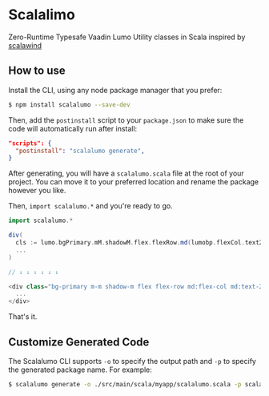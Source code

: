 # Scalalimo
Zero-Runtime Typesafe Vaadin Lumo Utility classes in Scala inspired by [scalawind](https://github.com/nguyenyou/scalawind)

## How to use

Install the CLI, using any node package manager that you prefer:

```bash
$ npm install scalalumo --save-dev
```

Then, add the `postinstall` script to your `package.json` to make sure the code will automatically run after install:

```json
"scripts": {
  "postinstall": "scalalumo generate",
}
```

After generating, you will have a `scalalumo.scala` file at the root of your project. You can move it to your preferred location and rename the package however you like.

Then, `import scalalumo.*` and you're ready to go.

```scala
import scalalumo.*

div(
  cls := lumo.bgPrimary.mM.shadowM.flex.flexRow.md(lumobp.flexCol.text2xl).css,
  ...
)

// ↓ ↓ ↓ ↓ ↓ ↓

<div class="bg-primary m-m shadow-m flex flex-row md:flex-col md:text-2xl">
  ...
</div>
```

That's it.

## Customize Generated Code

The Scalalumo CLI supports `-o` to specify the output path and `-p` to specify the generated package name. For example:

```bash
$ scalalumo generate -o ./src/main/scala/myapp/scalalumo.scala -p scalalumo
```
